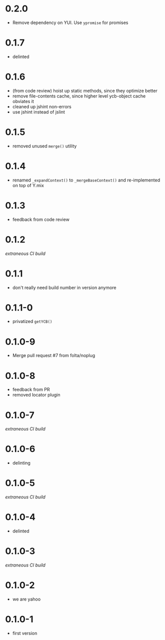 # 0.2.0

- Remove dependency on YUI. Use `ypromise` for promises

# 0.1.7

- delinted

# 0.1.6

- (from code review) hoist up static methods, since they optimize better
- remove file-contents cache, since higher level ycb-object cache obviates it
- cleaned up jshint non-errors
- use jshint instead of jslint

# 0.1.5

- removed unused `merge()` utility

# 0.1.4

- renamed `_expandContext()` to `_mergeBaseContext()` and re-implemented on top of Y.mix

# 0.1.3

- feedback from code review

# 0.1.2

_extraneous CI build_

# 0.1.1

- don't really need build number in version anymore

# 0.1.1-0

- privatized `getYCB()`

# 0.1.0-9

- Merge pull request #7 from folta/noplug

# 0.1.0-8

- feedback from PR
- removed locator plugin

# 0.1.0-7

_extraneous CI build_

# 0.1.0-6

- delinting

# 0.1.0-5

_extraneous CI build_

# 0.1.0-4

- delinted

# 0.1.0-3

_extraneous CI build_

# 0.1.0-2

- we are yahoo

# 0.1.0-1

- first version
